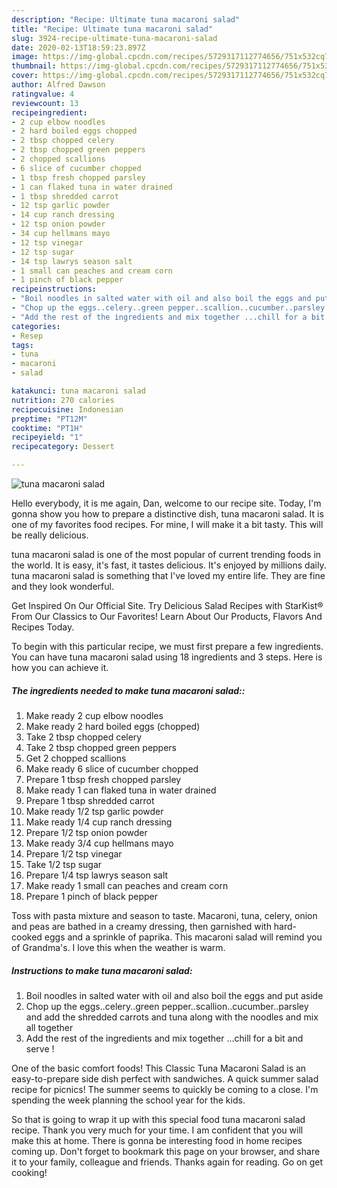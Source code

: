 ```yaml
---
description: "Recipe: Ultimate tuna macaroni salad"
title: "Recipe: Ultimate tuna macaroni salad"
slug: 3924-recipe-ultimate-tuna-macaroni-salad
date: 2020-02-13T18:59:23.897Z
image: https://img-global.cpcdn.com/recipes/5729317112774656/751x532cq70/tuna-macaroni-salad-recipe-main-photo.jpg
thumbnail: https://img-global.cpcdn.com/recipes/5729317112774656/751x532cq70/tuna-macaroni-salad-recipe-main-photo.jpg
cover: https://img-global.cpcdn.com/recipes/5729317112774656/751x532cq70/tuna-macaroni-salad-recipe-main-photo.jpg
author: Alfred Dawson
ratingvalue: 4
reviewcount: 13
recipeingredient:
- 2 cup elbow noodles
- 2 hard boiled eggs chopped
- 2 tbsp chopped celery
- 2 tbsp chopped green peppers
- 2 chopped scallions
- 6 slice of cucumber chopped
- 1 tbsp fresh chopped parsley
- 1 can flaked tuna in water drained
- 1 tbsp shredded carrot
- 12 tsp garlic powder
- 14 cup ranch dressing
- 12 tsp onion powder
- 34 cup hellmans mayo
- 12 tsp vinegar
- 12 tsp sugar
- 14 tsp lawrys season salt
- 1 small can peaches and cream corn
- 1 pinch of black pepper
recipeinstructions:
- "Boil noodles in salted water with oil and also boil the eggs and put aside"
- "Chop up the eggs..celery..green pepper..scallion..cucumber..parsley and add the shredded carrots and tuna along with the noodles and mix all together"
- "Add the rest of the ingredients and mix together ...chill for a bit and serve !"
categories:
- Resep
tags:
- tuna
- macaroni
- salad

katakunci: tuna macaroni salad
nutrition: 270 calories
recipecuisine: Indonesian
preptime: "PT12M"
cooktime: "PT1H"
recipeyield: "1"
recipecategory: Dessert

---
```



![tuna macaroni salad](https://img-global.cpcdn.com/recipes/5729317112774656/751x532cq70/tuna-macaroni-salad-recipe-main-photo.jpg)

Hello everybody, it is me again, Dan, welcome to our recipe site. Today, I'm gonna show you how to prepare a distinctive dish, tuna macaroni salad. It is one of my favorites food recipes. For mine, I will make it a bit tasty. This will be really delicious.

tuna macaroni salad is one of the most popular of current trending foods in the world. It is easy, it's fast, it tastes delicious. It's enjoyed by millions daily. tuna macaroni salad is something that I've loved my entire life. They are fine and they look wonderful.

Get Inspired On Our Official Site. Try Delicious Salad Recipes with StarKist® From Our Classics to Our Favorites! Learn About Our Products, Flavors And Recipes Today.


To begin with this particular recipe, we must first prepare a few ingredients. You can have tuna macaroni salad using 18 ingredients and 3 steps. Here is how you can achieve it.

##### The ingredients needed to make tuna macaroni salad::

1. Make ready 2 cup elbow noodles
1. Make ready 2 hard boiled eggs (chopped)
1. Take 2 tbsp chopped celery
1. Take 2 tbsp chopped green peppers
1. Get 2 chopped scallions
1. Make ready 6 slice of cucumber chopped
1. Prepare 1 tbsp fresh chopped parsley
1. Make ready 1 can flaked tuna in water drained
1. Prepare 1 tbsp shredded carrot
1. Make ready 1/2 tsp garlic powder
1. Make ready 1/4 cup ranch dressing
1. Prepare 1/2 tsp onion powder
1. Make ready 3/4 cup hellmans mayo
1. Prepare 1/2 tsp vinegar
1. Take 1/2 tsp sugar
1. Prepare 1/4 tsp lawrys season salt
1. Make ready 1 small can peaches and cream corn
1. Prepare 1 pinch of black pepper


Toss with pasta mixture and season to taste. Macaroni, tuna, celery, onion and peas are bathed in a creamy dressing, then garnished with hard-cooked eggs and a sprinkle of paprika. This macaroni salad will remind you of Grandma&#39;s. I love this when the weather is warm. 

##### Instructions to make tuna macaroni salad:

1. Boil noodles in salted water with oil and also boil the eggs and put aside
1. Chop up the eggs..celery..green pepper..scallion..cucumber..parsley and add the shredded carrots and tuna along with the noodles and mix all together
1. Add the rest of the ingredients and mix together ...chill for a bit and serve !


One of the basic comfort foods! This Classic Tuna Macaroni Salad is an easy-to-prepare side dish perfect with sandwiches. A quick summer salad recipe for picnics! The summer seems to quickly be coming to a close. I&#39;m spending the week planning the school year for the kids. 

So that is going to wrap it up with this special food tuna macaroni salad recipe. Thank you very much for your time. I am confident that you will make this at home. There is gonna be interesting food in home recipes coming up. Don't forget to bookmark this page on your browser, and share it to your family, colleague and friends. Thanks again for reading. Go on get cooking!
